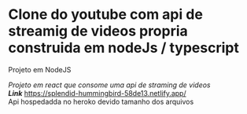 # Clone do youtube com api de streamig de videos propria construida em nodeJs / typescript

Projeto em NodeJS

*Projeto em react que consome uma api de straming de videos* <br />
***Link*** https://splendid-hummingbird-58de13.netlify.app/<br />
Api hospedadda no heroko devido tamanho dos arquivos
